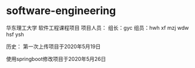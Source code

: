 # software-engineering
华东理工大学 软件工程课程项目
项目人员：
组长：gyc
组员：hwh xf mzj wdw hsf ysh

历史：
第一次上传项目于2020年5月19日

使用springboot修改项目于2020年5月26日
